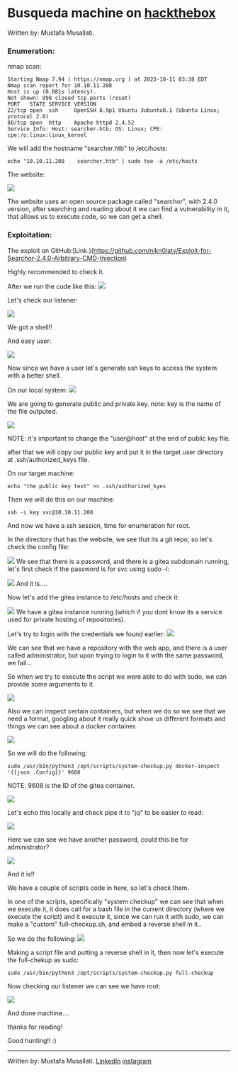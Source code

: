# Busqueda machine on [hackthebox](https://app.hackthebox.com/)

Written by: Mustafa Musallati.

### Enumeration:



nmap scan:
```
Starting Nmap 7.94 ( https://nmap.org ) at 2023-10-11 03:38 EDT
Nmap scan report for 10.10.11.208
Host is up (0.081s latency).
Not shown: 998 closed tcp ports (reset)
PORT   STATE SERVICE VERSION
22/tcp open  ssh     OpenSSH 8.9p1 Ubuntu 3ubuntu0.1 (Ubuntu Linux; protocol 2.0)
80/tcp open  http    Apache httpd 2.4.52
Service Info: Host: searcher.htb; OS: Linux; CPE: cpe:/o:linux:linux_kernel

```

We will add the hostname "searcher.htb" to /etc/hosts:

`echo "10.10.11.208    searcher.htb" | sudo tee -a /etc/hosts`



The website:

![](./images/20231011104137.png)

The website uses an open source package called "searchor", with 2.4.0 version, after searching and reading about it we can find a vulnerability in it, that allows us to execute code, so we can get a shell.


### Exploitation:

The exploit on GitHub:[Link.)(https://github.com/nikn0laty/Exploit-for-Searchor-2.4.0-Arbitrary-CMD-Injection)

Highly recommended to check it.

After we run the code like this:
![](./images/20231011105302.png)


Let's check our listener:

![](./images/20231011105330.png)

We got a shell!!

And easy user:

![](./images/20231011105411.png)

Now since we have a user let's generate ssh keys to access the system with a better shell.

On our local system:
![](./images/20231011110740.png)

We are going to generate public and private key.
note: key is the name of the file outputed.

![](./images/20231011110841.png)

NOTE: it's important to change the "user@host" at the end of public key file.

after that we will copy our public key and put it in the target user directory at .ssh/authorized_keys file.

On our target machine:
```
echo "the public key text" >> .ssh/authorized_kyes
```


Then we will do this on our machine:

```
ssh -i key svc@10.10.11.208
```

And now we have a ssh session, time for enumeration for root.

In the directory that has the website, we see that its a git repo, so let's check the config file:

![](./images/20231011124658.png)
We see that there is a password, and there is a gitea subdomain running, let's first check if the password is for svc using sudo -l:

![](./images/20231011124822.png)
And it is....

Now let's add the gitea instance to /etc/hosts and check it:

![](./images/20231011124948.png)
We have a gitea instance running (which if you dont know its a service used for private hosting of repositories).

Let's try to login with the credentials we found earlier:
![](./images/20231011130412.png)

We can see that we have a repository with the web app, and there is a user called administrator, but upon trying to login to it with the same password, we fail...

So when we try to execute the script we were able to do with sudo, we can provide some arguments to it.

![](./images/20231011125152.png)

Also we can inspect certain containers, but when we do so we see that we need a format, googling about it really quick show us different formats and things we can see about a docker container.

![](./images/20231011125738.png)

So we will do the following:

```
sudo /usr/bin/python3 /opt/scripts/system-checkup.py docker-inspect '{{json .Config}}' 9608
```

NOTE: 9608 is the ID of the gitea container.

![](./images/20231011125840.png)

Let's echo this locally and check pipe it to "jq" to be easier to read:

![](./images/20231011130003.png)

Here we can see we have another password, could this be for administrator?

![](./images/20231011130540.png)

And it is!!

We have a couple of scripts code in here, so let's check them.


In one of the scripts, specifically "system checkup" we can see that when we execute it, it does call for a bash file in the current directory (where we execute the script) and it execute it, since we can run it with sudo, we can make a "custom" full-checkup.sh, and embed a reverse shell in it..

So we do the following:
![](./images/20231011131055.png)

Making a script file and putting a reverse shell in it, then now let's execute the full-chekup as sudo:

```
sudo /usr/bin/python3 /opt/scripts/system-checkup.py full-checkup
```

Now checking our listener we can see we have root:

![](./images/20231011131525.png)


And done machine....

thanks for reading!

Good hunting!! :)


---

Written by: Mustafa Musallati.
[LinkedIn](https://www.linkedin.com/in/mustafa-musallati-95a159260/)
[instagram](https://www.instagram.com/accaard/)


